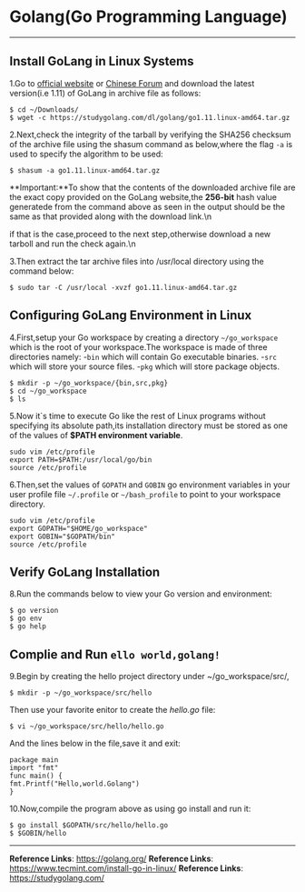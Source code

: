 # Golang(Go Programming Language)
---
## Install GoLang in Linux Systems
1.Go to [official website](https://golang.org/dl/) or [Chinese Forum](https://studygolang.com/dl) and download the latest version(i.e 1.11) of GoLang in archive file as follows:
```
$ cd ~/Downloads/
$ wget -c https://studygolang.com/dl/golang/go1.11.linux-amd64.tar.gz
```
2.Next,check the integrity of the tarball by verifying the SHA256 checksum of the archive file using the shasum command as below,where the flag `-a` is used to specify the algorithm to be used:
```
$ shasum -a go1.11.linux-amd64.tar.gz
```
**Important:**To show that the contents of the downloaded archive file are the exact copy provided on the GoLang website,the **256-bit** hash value generatede from the command above as seen in the output should be the same as that provided along with the download link.\n

if that is the case,proceed to the next step,otherwise download a new tarboll and run the check again.\n

3.Then extract the tar archive files into /usr/local directory using the command below:
```
$ sudo tar -C /usr/local -xvzf go1.11.linux-amd64.tar.gz
```
## Configuring GoLang Environment in Linux
4.First,setup your Go workspace by creating a directory `~/go_workspace` which is the root of your workspace.The workspace is made of three directories namely:
-`bin` which will contain Go executable binaries.
-`src` which will store your source files.
-`pkg` which will store package objects.
```
$ mkdir -p ~/go_workspace/{bin,src,pkg}
$ cd ~/go_workspace
$ ls
```

5.Now it`s time to execute Go like the rest of Linux programs without specifying its absolute path,its installation directory must be stored as one of the values of **$PATH environment variable**.
```
sudo vim /etc/profile
export PATH=$PATH:/usr/local/go/bin
source /etc/profile
```
6.Then,set the values of `GOPATH` and `GOBIN` go environment variables in your user profile file `~/.profile` or `~/bash_profile` to point to your workspace directory.
```
sudo vim /etc/profile
export GOPATH="$HOME/go_workspace"
export GOBIN="$GOPATH/bin"
source /etc/profile
```
## Verify GoLang Installation
8.Run the commands below to view your Go version and environment:
```
$ go version
$ go env
$ go help
```
## Complie and Run `ello world,golang!`
9.Begin by creating the hello project directory under ~/go_workspace/src/,
```
$ mkdir -p ~/go_workspace/src/hello
```
Then use your favorite enitor to create the *hello.go* file:
```
$ vi ~/go_workspace/src/hello/hello.go
```
And the lines below in the file,save it and exit:
```
package main
import "fmt"
func main() {
fmt.Printf("Hello,world.Golang")
}
```
10.Now,compile the program above as using go install and run it:
```
$ go install $GOPATH/src/hello/hello.go
$ $GOBIN/hello
```
---
**Reference Links**: https://golang.org/
**Reference Links**: https://www.tecmint.com/install-go-in-linux/
**Reference Links**: https://studygolang.com/
